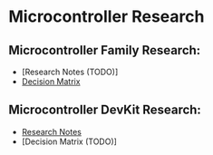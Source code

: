 # Microcontroller Research
## Microcontroller Family Research:
* [Research Notes (TODO)]
* [Decision Matrix](Microcontroller_Family_Chart.pdf)
  
## Microcontroller DevKit Research:
* [Research Notes](Microcontroller_DevKit.md)
* [Decision Matrix (TODO)]
